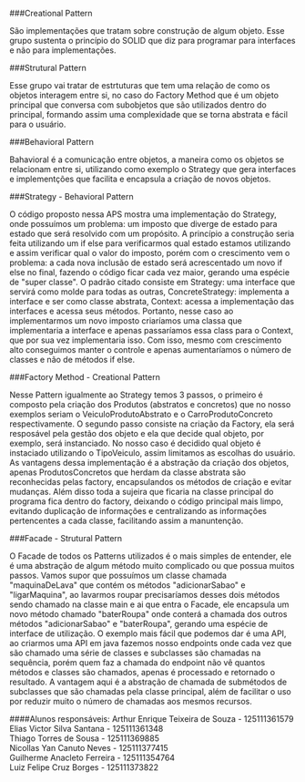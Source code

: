 ###Creational Pattern

São implementações que tratam sobre construção de algum objeto. Esse grupo sustenta o princípio do SOLID que diz para
programar para interfaces e não para implementações.

###Strutural Pattern  

Esse grupo vai tratar de estrtuturas que tem uma relação de como os objetos interagem entre si, no caso do Factory
Method que é um objeto principal que conversa com subobjetos que são utilizados dentro do principal, formando assim
uma complexidade que se torna abstrata e fácil para o usuário.

###Behavioral Pattern  

Bahavioral é a comunicação entre objetos, a maneira como os objetos se relacionam entre si, utilizando como exemplo
o Strategy que gera interfaces e implementções que facilita e encapsula a criação de novos objetos.

###Strategy - Behavioral Pattern

O código proposto nessa APS mostra uma implementação do Strategy, onde possuímos um problema: um imposto que diverge
de estado para estado que será resolvido com um propósito. A princípio a construção seria feita utilizando um if else
para verificarmos qual estado estamos utilizando e assim verificar qual o valor do imposto, porém com o crescimento vem
o problema: a cada nova inclusão de estado será acrescentado um novo if else no final, fazendo o código ficar cada vez
maior, gerando uma espécie de "super classe".
O padrão citado consiste em Strategy: uma interface que servirá como molde para todas as outras, ConcreteStrategy:
implementa a interface e ser como classe abstrata, Context: acessa a implementação das interfaces e acessa seus métodos.
Portanto, nesse caso ao implementarmos um novo imposto criaríamos uma classa que implementaria a interface e apenas
passaríamos essa class para o Context, que por sua vez implementaria isso. Com isso, mesmo com crescimento alto
conseguimos manter o controle e apenas aumentaríamos o número de classes e não de métodos if else.


###Factory Method - Creational Pattern

Nesse Pattern igualmente ao Strategy temos 3 passos, o primeiro é composto pela criação dos Produtos (abstratos e
concretos) que no nosso exemplos seriam o VeiculoProdutoAbstrato e o CarroProdutoConcreto respectivamente. O segundo
passo consiste na criação da Factory, ela será resposável pela gestão dos objeto e ela que decide qual objeto, por
exemplo, será instanciado. No nosso caso é decidido qual objeto é instaciado utilizando o TipoVeiculo, assim limitamos
as escolhas do usuário.
As vantagens dessa implementação é a abstração da criação dos objetos, apenas ProdutosConcretos que herdam da classe
abstrata são reconhecidas pelas factory, encapsulandos os métodos de criação e evitar mudanças. Além disso toda a
sujeira que ficaria na classe principal do programa fica dentro do factory, deixando o código principal mais limpo,
evitando duplicação de informações e centralizando as informações pertencentes a cada classe, facilitando assim a
manuntenção.


###Facade - Strutural Pattern

O Facade de todos os Patterns utilizados é o mais simples de entender, ele é uma abstração de algum método muito
complicado ou que possua muitos passos. Vamos supor que possuímos um classe chamada "maquinaDeLava" que contém os
métodos "adicionarSabao" e "ligarMaquina", ao lavarmos roupar precisaríamos desses dois métodos sendo chamado na classe
main e ai que entra o Facade, ele encapsula um novo método chamado "baterRoupa" onde conterá a chamada dos outros
métodos "adicionarSabao" e "baterRoupa", gerando uma espécie de interface de utilização.
O exemplo mais fácil que podemos dar é uma API, ao criarmos uma API em java fazemos nosso endpoints onde cada vez que
são chamado uma série de classes e subclasses são chamadas na sequência, porém quem faz a chamada do endpoint não vê
quantos métodos e classes são chamados, apenas é processado e retornado o resultado.
A vantagem aqui é a abstração de chamada de submétodos de subclasses que são chamadas pela classe principal, além de
facilitar o uso por reduzir muito o número de chamadas aos mesmos recursos.


####Alunos responsáveis:
Arthur Enrique Teixeira de Souza - 125111361579  
Elias Victor Silva Santana - 125111361348  
Thiago Torres de Sousa - 125111369885  
Nicollas Yan Canuto Neves - 125111377415  
Guilherme Anacleto Ferreira - 125111354764  
Luiz Felipe Cruz Borges - 125111373822